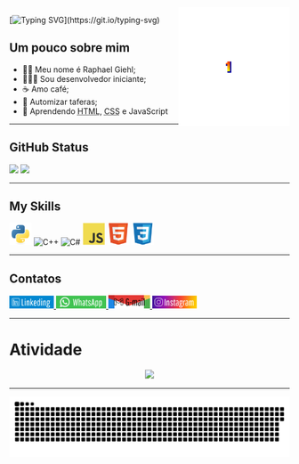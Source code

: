 <img src="midias/1up-cafe.gif" alt="UpCafé" width="200" align = "right"/>


    
[![Typing SVG](https://readme-typing-svg.herokuapp.com?font=Pixelify+Sans&size=50&pause=30&color=FC5E01&center=verdadeiro&vCenter=verdadeiro&repeat=verdadeiro&random=falso&width=435&height=65&lines=Hello%2C+Word!;Me+Chamo+Raphael+Giehl.;Sej%C3%A1+Bem+Vindo!)](https://git.io/typing-svg)

<h2>Um pouco sobre mim</h2>

<ul>
    <li>🙋🏼 Meu nome é Raphael Giehl;</li>
    <li>🧑🏼‍💻 Sou desenvolvedor iniciante;</li>
    <li>☕ Amo café;</li>
    <li>🤖 Automizar taferas;</li>
    <li>📖 Aprendendo <abbr title="HyperText Markup Language">HTML</abbr>, <abbr title="Cascading Style Sheets">CSS</abbr> e JavaScript</li>
</ul>

---

<div>
    <h2>GitHub Status</h2>
    <img height = "130em" src="https://github-readme-stats.vercel.app/api?username=RaphaelGiehl&theme=transparent&show_icons=true" />
    <img height = "130em" src="https://github-readme-stats.vercel.app/api/top-langs/?username=RaphaelGiehl&show_icons=true&theme=transparent&count_private=true"/>
</div>

---

<div>
    <h2>My Skills</h2>
    <img src="https://raw.githubusercontent.com/devicons/devicon/6910f0503efdd315c8f9b858234310c06e04d9c0/icons/python/python-original.svg" alt="Python" width="40">
    <img src="https://cdn.jsdelivr.net/gh/devicons/devicon@latest/icons/cplusplus/cplusplus-original.svg" alt="C++" width="40">
     <img src="https://cdn.jsdelivr.net/gh/devicons/devicon@latest/icons/csharp/csharp-original.svg" alt="C#" width="40">
    <img src="https://raw.githubusercontent.com/devicons/devicon/6910f0503efdd315c8f9b858234310c06e04d9c0/icons/javascript/javascript-original.svg" alt="JavaScript" width="40">
    <img src="https://raw.githubusercontent.com/devicons/devicon/6910f0503efdd315c8f9b858234310c06e04d9c0/icons/html5/html5-original.svg" alt="HTML" width="40">
    <img src="https://raw.githubusercontent.com/devicons/devicon/6910f0503efdd315c8f9b858234310c06e04d9c0/icons/css3/css3-original.svg" alt="CSS" width="40">
</div>

---

<div align="left">
    <h2>Contatos</h2>
    <a href="https://www.linkedin.com/in/raphael-giehl-dos-santos-805580301/"
    target="_blank">
        <img src="midias/linkeding-shields.png" alt="linkeding-shields" width="80px">
    </a>
    <a href="https://wa.me/5554991360676"
    target="_blank">
        <img src="midias/whatsapp-shields.png" alt="whatsapp" width="90px">
    </a>
    <a href="mailto:raphaelgiehl0013@gmail.com"
    target="_blank">
        <img src="midias/gmail- shields.png" alt="gmail" width="75px">
    </a>
    <a href="https://www.instagram.com/giehlraphael/"
    target="_blank">
        <img src="midias/instagram-shields.png" alt="instagram" width="80px">
    </a>
</div>

---

<h1>Atividade</h1>

<p align="center" >   
  <img src="https://profile-counter.glitch.me/RaphaelGiehl/count.svg" />  
</p>

 ---
![snake gif](midias/github-contribution-grid-snake-dark.svg)
